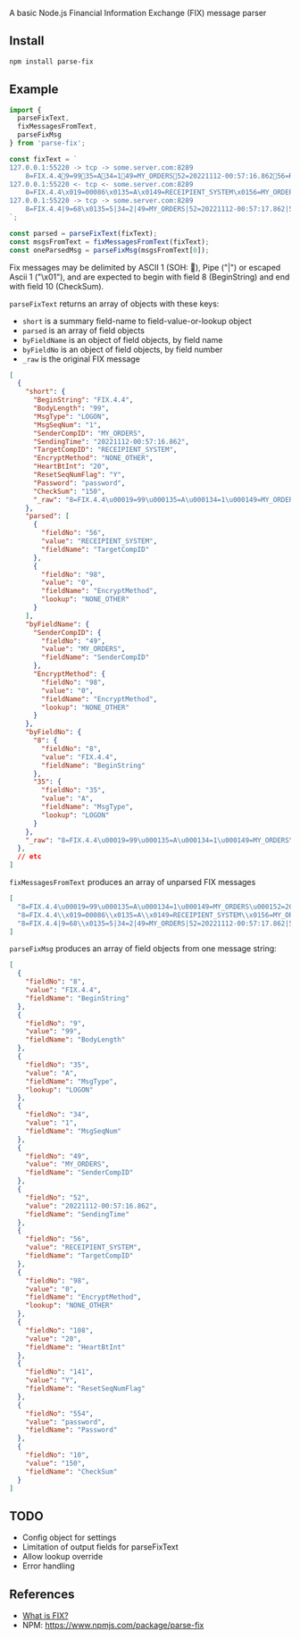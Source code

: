 A basic Node.js Financial Information Exchange (FIX) message parser

## Install

```sh
npm install parse-fix
```

## Example

```js
import { 
  parseFixText, 
  fixMessagesFromText, 
  parseFixMsg 
} from 'parse-fix';

const fixText = `
127.0.0.1:55220 -> tcp -> some.server.com:8289
    8=FIX.4.49=9935=A34=149=MY_ORDERS52=20221112-00:57:16.86256=RECEIPIENT_SYSTEM98=0108=20141=Y554=password10=150
127.0.0.1:55220 <- tcp <- some.server.com:8289
    8=FIX.4.4\x019=00086\x0135=A\x0149=RECEIPIENT_SYSTEM\x0156=MY_ORDERS\x0134=1\x0152=20221112-00:57:17.090\x0198=0\x01108=20\x01141=Y\x0110=045\x01
127.0.0.1:55220 -> tcp -> some.server.com:8289
    8=FIX.4.4|9=68\x0135=5|34=2|49=MY_ORDERS|52=20221112-00:57:17.862|56=RECEIPIENT_SYSTEM|10=084|
`;

const parsed = parseFixText(fixText);
const msgsFromText = fixMessagesFromText(fixText);
const oneParsedMsg = parseFixMsg(msgsFromText[0]);
```

Fix messages may be delimited by ASCII 1 (SOH: ), Pipe ("|") or escaped Ascii 1 ("\x01"), and are expected to begin with field 8 (BeginString) and end with field 10 (CheckSum).

`parseFixText` returns an array of objects with these keys:
* `short` is a summary field-name to field-value-or-lookup object
* `parsed` is an array of field objects
* `byFieldName` is an object of field objects, by field name
* `byFieldNo` is an object of field objects, by field number
* `_raw` is the original FIX message

```json
[
  {
    "short": {
      "BeginString": "FIX.4.4",
      "BodyLength": "99",
      "MsgType": "LOGON",
      "MsgSeqNum": "1",
      "SenderCompID": "MY_ORDERS",
      "SendingTime": "20221112-00:57:16.862",
      "TargetCompID": "RECEIPIENT_SYSTEM",
      "EncryptMethod": "NONE_OTHER",
      "HeartBtInt": "20",
      "ResetSeqNumFlag": "Y",
      "Password": "password",
      "CheckSum": "150",
      "_raw": "8=FIX.4.4\u00019=99\u000135=A\u000134=1\u000149=MY_ORDERS\u000152=20221112-00:57:16.862\u000156=RECEIPIENT_SYSTEM\u000198=0\u0001108=20\u0001141=Y\u0001554=password\u000110=150\u0001"
    },
    "parsed": [
      {
        "fieldNo": "56",
        "value": "RECEIPIENT_SYSTEM",
        "fieldName": "TargetCompID"
      },
      {
        "fieldNo": "98",
        "value": "0",
        "fieldName": "EncryptMethod",
        "lookup": "NONE_OTHER"
      }
    ],
    "byFieldName": {
      "SenderCompID": {
        "fieldNo": "49",
        "value": "MY_ORDERS",
        "fieldName": "SenderCompID"
      },
      "EncryptMethod": {
        "fieldNo": "98",
        "value": "0",
        "fieldName": "EncryptMethod",
        "lookup": "NONE_OTHER"
      }
    },
    "byFieldNo": {
      "8": {
        "fieldNo": "8",
        "value": "FIX.4.4",
        "fieldName": "BeginString"
      },
      "35": {
        "fieldNo": "35",
        "value": "A",
        "fieldName": "MsgType",
        "lookup": "LOGON"
      }
    },
    "_raw": "8=FIX.4.4\u00019=99\u000135=A\u000134=1\u000149=MY_ORDERS\u000152=20221112-00:57:16.862\u000156=RECEIPIENT_SYSTEM\u000198=0\u0001108=20\u0001141=Y\u0001554=password\u000110=150\u0001"
  },
  // etc
]
```

`fixMessagesFromText` produces an array of unparsed FIX messages

```json
[
  "8=FIX.4.4\u00019=99\u000135=A\u000134=1\u000149=MY_ORDERS\u000152=20221112-00:57:16.862\u000156=RECEIPIENT_SYSTEM\u000198=0\u0001108=20\u0001141=Y\u0001554=password\u000110=150\u0001",
  "8=FIX.4.4\\x019=00086\\x0135=A\\x0149=RECEIPIENT_SYSTEM\\x0156=MY_ORDERS\\x0134=1\\x0152=20221112-00:57:17.090\\x0198=0\\x01108=20\\x01141=Y\\x0110=045\\x01",
  "8=FIX.4.4|9=68\\x0135=5|34=2|49=MY_ORDERS|52=20221112-00:57:17.862|56=RECEIPIENT_SYSTEM|10=084|"
]
```

`parseFixMsg` produces an array of field objects from one message string:

```json
[
  {
    "fieldNo": "8",
    "value": "FIX.4.4",
    "fieldName": "BeginString"
  },
  {
    "fieldNo": "9",
    "value": "99",
    "fieldName": "BodyLength"
  },
  {
    "fieldNo": "35",
    "value": "A",
    "fieldName": "MsgType",
    "lookup": "LOGON"
  },
  {
    "fieldNo": "34",
    "value": "1",
    "fieldName": "MsgSeqNum"
  },
  {
    "fieldNo": "49",
    "value": "MY_ORDERS",
    "fieldName": "SenderCompID"
  },
  {
    "fieldNo": "52",
    "value": "20221112-00:57:16.862",
    "fieldName": "SendingTime"
  },
  {
    "fieldNo": "56",
    "value": "RECEIPIENT_SYSTEM",
    "fieldName": "TargetCompID"
  },
  {
    "fieldNo": "98",
    "value": "0",
    "fieldName": "EncryptMethod",
    "lookup": "NONE_OTHER"
  },
  {
    "fieldNo": "108",
    "value": "20",
    "fieldName": "HeartBtInt"
  },
  {
    "fieldNo": "141",
    "value": "Y",
    "fieldName": "ResetSeqNumFlag"
  },
  {
    "fieldNo": "554",
    "value": "password",
    "fieldName": "Password"
  },
  {
    "fieldNo": "10",
    "value": "150",
    "fieldName": "CheckSum"
  }
]
```

## TODO

* Config object for settings
* Limitation of output fields for parseFixText
* Allow lookup override
* Error handling

## References

* [What is FIX?](https://www.fixtrading.org/what-is-fix/)
* NPM: https://www.npmjs.com/package/parse-fix